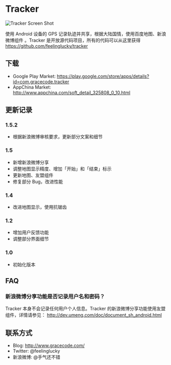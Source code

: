 # Tracker

![Tracker Screen Shot](http://files.gracecode.com/2012_07_16/1342425568.png)

使用 Android 设备的 GPS 记录轨迹并共享，根据大陆国情，使用百度地图、新浪微博组件
。Tracker 是开放源代码项目，所有的代码可以从这里获得 https://github.com/feelinglucky/tracker


## 下载

* Google Play Market: https://play.google.com/store/apps/details?id=com.gracecode.tracker
* AppChina Market: http://www.appchina.com/soft_detail_325808_0_10.html



## 更新记录

### 1.5.2

* 根据新浪微博审核要求，更新部分文案和细节

### 1.5

* 新增新浪微博分享
* 调整地图显示精度、增加「开始」和「结束」标示
* 更新地图、友盟组件
* 修复部分 Bug，改进性能

### 1.4

* 改进地图显示，使用抗锯齿

### 1.2

* 增加用户反馈功能
* 调整部分界面细节

### 1.0

* 初始化版本


## FAQ

### 新浪微博分享功能是否记录用户名和密码？

Tracker 本身不会记录任何用户个人信息。Tracker 的新浪微博分享功能使用友盟组件，详情请参见： http://dev.umeng.com/doc/document_sh_android.html


## 联系方式

* Blog: http://www.gracecode.com/
* Twitter: @feelinglucky
* 新浪微博: @手气还不错
